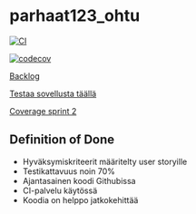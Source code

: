 # parhaat123_ohtu
[![CI](https://github.com/janikakalliokoski/parhaat123_ohtu/actions/workflows/main.yml/badge.svg)](https://github.com/janikakalliokoski/parhaat123_ohtu/actions/workflows/main.yml)

[![codecov](https://codecov.io/gh/janikakalliokoski/parhaat123_ohtu/branch/main/graph/badge.svg?token=GS65R74T62)](https://codecov.io/gh/janikakalliokoski/parhaat123_ohtu)

[Backlog](https://docs.google.com/spreadsheets/d/1YLOMhTuRtkmOm1YDEsVQyEnXYjibj6BcjNR0LghErWo/edit?usp=sharing)

[Testaa sovellusta täällä](https://parhaat123.fly.dev/)

[Coverage sprint 2](https://github.com/janikakalliokoski/parhaat123_ohtu/tree/main/documentation/images/coveragevko1.png)

## Definition of Done

- Hyväksymiskriteerit määritelty user storyille
- Testikattavuus noin 70%
- Ajantasainen koodi Githubissa 
- CI-palvelu käytössä
- Koodia on helppo jatkokehittää
 
